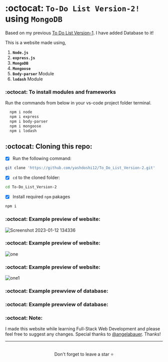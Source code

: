 # :octocat: `To-Do List Version-2!` using `MongoDB`

Based on my previous [To Do List Version-1](https://github.com/yashdoshi12/To_Do_List_Version-1). I have added Database to it!

This is a website made using,

1. <b>`Node.js`</b> 
2. <b>`express.js`</b>
3. <b>`MongoDB`</b> 
4. <b>`Mongoose`</b> 
5. <b>`Body-parser`</b> Module
6. <b>`lodash`</b> Module




### :octocat: To install modules and frameworks


Run the commands from below in your vs-code project folder terminal.
```bash
  npm i node
  npm i express
  npm i body-parser
  npm i mongoose
  npm i lodash
```

## :octocat: Cloning this repo:
- [x] Run the following command:
```bash 
git clone 'https://github.com/yashdoshi12/To_Do_List_Version-2.git' 
```
- [x] `cd` to the cloned folder:
```bash 
cd To-Do_List_Version-2
```
- [x] Install required `npm` pakages
```bash 
npm i
```


### :octocat: Example preview of website:
![Screenshot 2023-01-12 134336](https://user-images.githubusercontent.com/39629707/212014550-b62de0c5-e000-4ab2-a827-960c77582160.jpg)

### :octocat: Example preview of website:
![one](https://user-images.githubusercontent.com/39629707/212014620-3c72ddb9-6a20-4d72-bdc3-50f7d8ff4878.gif)

### :octocat: Example preview of website:
![one1](https://user-images.githubusercontent.com/39629707/212015196-fc75b606-83c5-4ad0-b292-679503e676d0.gif)

### :octocat: Example prewview of database:

### :octocat: Example prewview of database:

### :octocat: Note:
I made this website while learning Full-Stack Web Development and please feel free to suggest any changes. Special thanks to [@angelabauer](https://github.com/angelabauer). Thanks!
<hr />
<br />

<div align="center">Don't forget to leave a star ⭐️</div>

